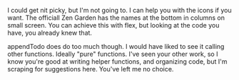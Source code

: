 I could get nit picky, but I'm not going to. I can help you with the icons if you want. The officiall Zen Garden has the names at the bottom in columns on small screen. You can achieve this with flex, but looking at the code you have, you already knew that. 

appendTodo does do too much though. I would have liked to see it calling other functions. Ideally "pure" functions. I've seen your other work, so I know you're good at writing helper functions, and organizing code, but I'm scraping for suggestions here. You've left me no choice. 